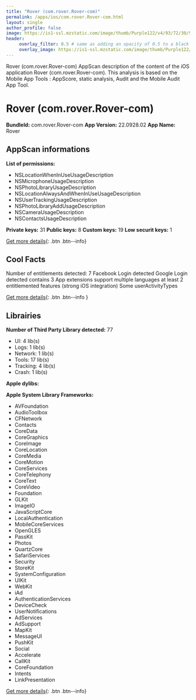 ```yaml
---
title: "Rover (com.rover.Rover-com)"
permalink: /apps/ios/com.rover.Rover-com.html
layout: single
author_profile: false
image: https://is1-ssl.mzstatic.com/image/thumb/Purple122/v4/93/72/30/9372303f-b744-d95a-bf4f-e9aaa2caf84f/AppIcon-0-1x_U007emarketing-0-9-0-85-220.png/512x512bb.jpg
header: 
     overlay_filter: 0.5 # same as adding an opacity of 0.5 to a black background
     overlay_image: https://is1-ssl.mzstatic.com/image/thumb/Purple122/v4/93/72/30/9372303f-b744-d95a-bf4f-e9aaa2caf84f/AppIcon-0-1x_U007emarketing-0-9-0-85-220.png/512x512bb.jpg
---
```

Rover (com.rover.Rover-com) AppScan description of the content of the iOS application Rover (com.rover.Rover-com). This analysis is based on the Mobile App Tools : AppScore, static analysis, Audit and the Mobile Audit App Tool.

# Rover (com.rover.Rover-com)

**BundleId:** com.rover.Rover-com
**App Version:** 22.0928.02
**App Name:** Rover


## AppScan informations 

**List of permissions:** 
- NSLocationWhenInUseUsageDescription
- NSMicrophoneUsageDescription
- NSPhotoLibraryUsageDescription
- NSLocationAlwaysAndWhenInUseUsageDescription
- NSUserTrackingUsageDescription
- NSPhotoLibraryAddUsageDescription
- NSCameraUsageDescription
- NSContactsUsageDescription
  
  
**Private keys:** 31
**Public keys:** 8
**Custom keys:** 19
**Low securit keys:** 1
  
[Get more details](/pricing.html){: .btn .btn--info}

## Cool Facts

Number of entitlements detected: 7
Facebook Login detected
Google Login detected
contains 3 App extensions
support multiple languages
at least 2 entitlemented features (strong iOS integration)
Some userActivityTypes
  
[Get more details](/pricing.html){: .btn .btn--info }

## Librairies 
**Number of Third Party Library detected:** 77
- UI: 4 lib(s)
- Logs: 1 lib(s)
- Network: 1 lib(s)
- Tools: 17 lib(s)
- Tracking: 4 lib(s)
- Crash: 1 lib(s)


**Apple dylibs:**


**Apple System Library Frameworks:**
- AVFoundation
- AudioToolbox
- CFNetwork
- Contacts
- CoreData
- CoreGraphics
- CoreImage
- CoreLocation
- CoreMedia
- CoreMotion
- CoreServices
- CoreTelephony
- CoreText
- CoreVideo
- Foundation
- GLKit
- ImageIO
- JavaScriptCore
- LocalAuthentication
- MobileCoreServices
- OpenGLES
- PassKit
- Photos
- QuartzCore
- SafariServices
- Security
- StoreKit
- SystemConfiguration
- UIKit
- WebKit
- iAd
- AuthenticationServices
- DeviceCheck
- UserNotifications
- AdServices
- AdSupport
- MapKit
- MessageUI
- PushKit
- Social
- Accelerate
- CallKit
- CoreFoundation
- Intents
- LinkPresentation


  
[Get more details](/pricing.html){: .btn .btn--info}

